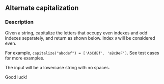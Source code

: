 ## Alternate capitalization

### Description

Given a string, capitalize the letters that occupy even indexes and odd indexes separately, and return as shown below. Index `0` will be considered even.

For example, `capitalize("abcdef") = ['AbCdEf', 'aBcDeF']`. See test cases for more examples.

The input will be a lowercase string with no spaces.

Good luck!